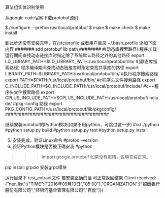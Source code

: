 算法组实体识别使用

从google code官网下载protobuf源码

$./configure --prefix=/usr/local/protobuf
$ make
$ make check
$ make install

到此步还没有安装完毕，在/etc/profile 或者用户目录 ~/.bash_profile
添加下面内容
####### add protobuf lib path ########
#(动态库搜索路径) 程序加载运行期间查找动态链接库时指定除了系统默认路径之外的其他路径
export LD_LIBRARY_PATH=$LD_LIBRARY_PATH:/usr/local/protobuf/lib/
#(静态库搜索路径) 程序编译期间查找动态链接库时指定查找共享库的路径
export LIBRARY_PATH=$LIBRARY_PATH:/usr/local/protobuf/lib/
#执行程序搜索路径
export PATH=$PATH:/usr/local/protobuf/bin/
#c程序头文件搜索路径
export C_INCLUDE_PATH=$C_INCLUDE_PATH:/usr/local/protobuf/include/
#c++程序头文件搜索路径
export CPLUS_INCLUDE_PATH=$CPLUS_INCLUDE_PATH:/usr/local/protobuf/include/
#pkg-config 路径
export PKG_CONFIG_PATH=/usr/local/protobuf/lib/pkgconfig/
######################################





继续安装protobuf的Python模块(如果不用python，可跳过这一步)
#cd ./python
#python setup.py build
#python setup.py test
#python setup.py install

5. 安装完成，验证Linux命令
#protoc –version
6. 验证Python模块是否被正确安装
#python
>>>import google.protobuf
如果没有报错，说明安装正常。

pip install grpcio
安装grpc模块


运行目录下 test_extract文件 若安装正确的话 可正常返回结果
Client received: {"ner_list":{"TIME":["2016年09月13日","05:00"],"ORGANIZATION":["招商银行股份有限公司","经银河基金管理有限公司","百度"]}}

